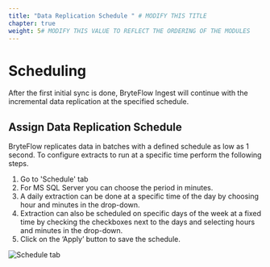 ```yaml
---
title: "Data Replication Schedule " # MODIFY THIS TITLE
chapter: true
weight: 5# MODIFY THIS VALUE TO REFLECT THE ORDERING OF THE MODULES
---
```


# **Scheduling** <!-- MODIFY THIS HEADING -->
After the first initial sync is done, BryteFlow Ingest will continue with the incremental data replication at the specified schedule.

## Assign Data Replication Schedule<!-- MODIFY THIS SUBHEADING -->
 
BryteFlow replicates data in batches with a defined schedule as low as 1 second. 
To configure extracts to run at a specific time perform the following steps.

1. Go to 'Schedule' tab
2. For MS SQL Server you can choose the period in minutes.
3. A daily extraction can be done at a specific time of the day by choosing hour and minutes in the drop-down.
4. Extraction can also be scheduled on specific days of the week at a fixed time by checking the checkboxes next to the days and selecting hours and minutes in the drop-down.
5. Click on the ‘Apply’ button to save the schedule.
 
![Schedule tab](/images/sch.PNG)
